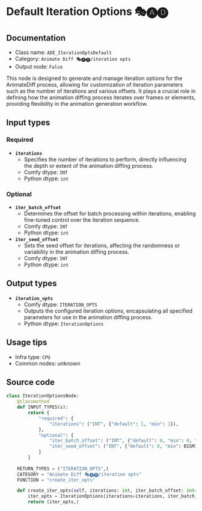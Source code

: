 # Default Iteration Options 🎭🅐🅓
## Documentation
- Class name: `ADE_IterationOptsDefault`
- Category: `Animate Diff 🎭🅐🅓/iteration opts`
- Output node: `False`

This node is designed to generate and manage iteration options for the AnimateDiff process, allowing for customization of iteration parameters such as the number of iterations and various offsets. It plays a crucial role in defining how the animation diffing process iterates over frames or elements, providing flexibility in the animation generation workflow.
## Input types
### Required
- **`iterations`**
    - Specifies the number of iterations to perform, directly influencing the depth or extent of the animation diffing process.
    - Comfy dtype: `INT`
    - Python dtype: `int`
### Optional
- **`iter_batch_offset`**
    - Determines the offset for batch processing within iterations, enabling fine-tuned control over the iteration sequence.
    - Comfy dtype: `INT`
    - Python dtype: `int`
- **`iter_seed_offset`**
    - Sets the seed offset for iterations, affecting the randomness or variability in the animation diffing process.
    - Comfy dtype: `INT`
    - Python dtype: `int`
## Output types
- **`iteration_opts`**
    - Comfy dtype: `ITERATION_OPTS`
    - Outputs the configured iteration options, encapsulating all specified parameters for use in the animation diffing process.
    - Python dtype: `IterationOptions`
## Usage tips
- Infra type: `CPU`
- Common nodes: unknown


## Source code
```python
class IterationOptionsNode:
    @classmethod
    def INPUT_TYPES(s):
        return {
            "required": {
                "iterations": ("INT", {"default": 1, "min": 1}),
            },
            "optional": {
                "iter_batch_offset": ("INT", {"default": 0, "min": 0, "max": BIGMAX}),
                "iter_seed_offset": ("INT", {"default": 0, "min": BIGMIN, "max": BIGMAX}),
            }
        }
    
    RETURN_TYPES = ("ITERATION_OPTS",)
    CATEGORY = "Animate Diff 🎭🅐🅓/iteration opts"
    FUNCTION = "create_iter_opts"

    def create_iter_opts(self, iterations: int, iter_batch_offset: int=0, iter_seed_offset: int=0):
        iter_opts = IterationOptions(iterations=iterations, iter_batch_offset=iter_batch_offset, iter_seed_offset=iter_seed_offset)
        return (iter_opts,)

```
